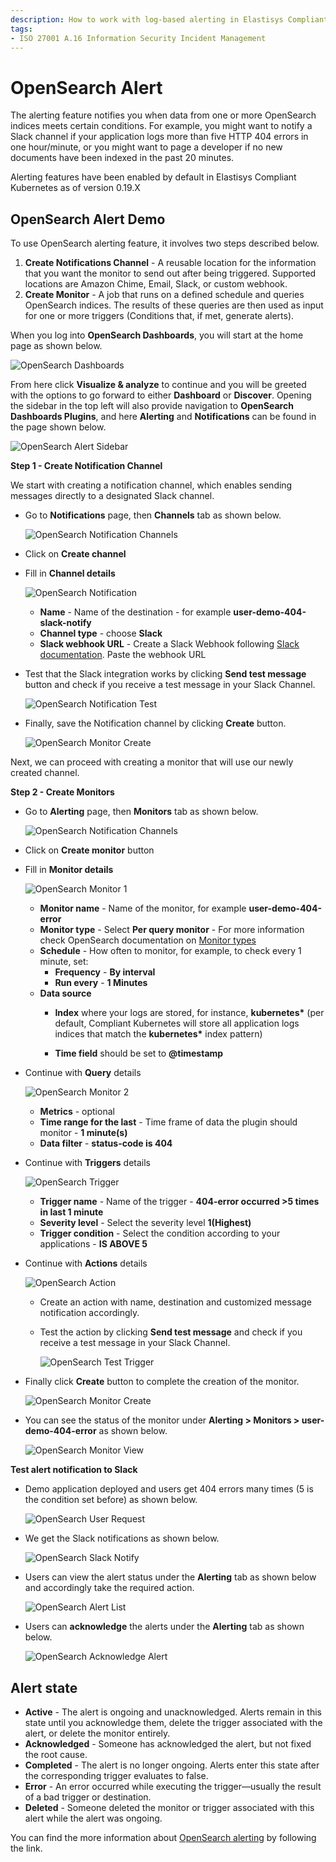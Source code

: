 ```yaml
---
description: How to work with log-based alerting in Elastisys Compliant Kubernetes, the security-focused Kubernetes distribution.
tags:
- ISO 27001 A.16 Information Security Incident Management
---
```


# OpenSearch Alert

The alerting feature notifies you when data from one or more OpenSearch indices meets certain conditions. For example, you might want to notify a Slack channel if your application logs more than five HTTP 404 errors in one hour/minute, or you might want to page a developer if no new documents have been indexed in the past 20 minutes.

Alerting features have been enabled by default in Elastisys Compliant Kubernetes as of version 0.19.X


## OpenSearch Alert Demo

To use OpenSearch alerting feature, it involves two steps described below.

1. **Create Notifications Channel** - A reusable location for the information that you want the monitor to send out after being triggered. Supported locations are Amazon Chime, Email, Slack, or custom webhook.
1. **Create Monitor** - A job that runs on a defined schedule and queries OpenSearch indices. The results of these queries are then used as input for one or more triggers (Conditions that, if met, generate alerts).

When you log into **OpenSearch Dashboards**, you will start at the home page as shown below.

![OpenSearch Dashboards](../img/osd-home.png)

From here click **Visualize & analyze** to continue and you will be greeted with the options to go forward to either **Dashboard** or **Discover**. Opening the sidebar in the top left will also provide navigation to **OpenSearch Dashboards Plugins**, and here **Alerting** and **Notifications** can be found in the page shown below.

![OpenSearch Alert Sidebar](../img/osd-alerting-sidebar.png)

**Step 1 - Create Notification Channel**

We start with creating a notification channel, which enables sending messages directly to a designated Slack channel.

- Go to **Notifications** page, then **Channels** tab as shown below.

     ![OpenSearch Notification Channels](../img/osd-notifications-channels-tab.png)

- Click on **Create channel**

- Fill in **Channel details**

     ![OpenSearch Notification](../img/add-notifications-channel.png)

     -  **Name** - Name of the destination - for example **user-demo-404-slack-notify**
     -  **Channel type** - choose **Slack**
     -  **Slack webhook URL** - Create a Slack Webhook following [Slack documentation](https://api.slack.com/messaging/webhooks). Paste the webhook URL


- Test that the Slack integration works by clicking **Send test message** button and check if you receive a test message in your Slack Channel.

     ![OpenSearch Notification Test](../img/notifications-channel-slack-test.png)

- Finally, save the Notification channel by clicking **Create** button.

     ![OpenSearch Monitor Create](../img/create-channel-button.png)

Next, we can proceed with creating a monitor that will use our newly created channel.

**Step 2 - Create Monitors**

- Go to **Alerting** page, then **Monitors** tab as shown below.

     ![OpenSearch Notification Channels](../img/osd-alerting-monitors-tab.png)

- Click on **Create monitor** button

- Fill in **Monitor details**

     ![OpenSearch Monitor 1](../img/monitor-creation-1.png)

     - **Monitor name** - Name of the monitor, for example **user-demo-404-error**
     - **Monitor type** - Select **Per query monitor** - For more information check OpenSearch documentation on [Monitor types](https://opensearch.org/docs/latest/monitoring-plugins/alerting/monitors/#create-a-monitor)
     - **Schedule** - How often to monitor, for example, to check every 1 minute, set:
          - **Frequency** - **By interval**
          - **Run every** - **1 Minutes**
     - **Data source**
          - **Index** where your logs are stored, for instance, **kubernetes\*** (per default, Compliant Kubernetes will store all application logs indices that match the **kubernetes\*** index pattern)

          - **Time field** should be set to **@timestamp**

- Continue with **Query** details

     ![OpenSearch Monitor 2](../img/monitor-creation-2.png)

     - **Metrics** - optional
     - **Time range for the last** - Time frame of data the plugin should monitor - **1 minute(s)**
     - **Data filter** - **status-code is 404**

- Continue with **Triggers** details

     ![OpenSearch Trigger](../img/trigger.png)

     - **Trigger name** - Name of the trigger - **404-error occurred >5 times in last 1 minute**
     - **Severity level** - Select the severity level **1(Highest)**
     - **Trigger condition** - Select the condition according to your applications - **IS ABOVE 5**

- Continue with **Actions** details

     ![OpenSearch Action](../img/action.png)

     - Create an action with name, destination and customized message notification accordingly.
     - Test the action by clicking **Send test message** and check if you receive a test message in your Slack Channel.

          ![OpenSearch Test Trigger](../img/trigger-notification-slack-test.png)

- Finally click **Create** button to complete the creation of the monitor.

     ![OpenSearch Monitor Create](../img/create-monitor-button.png)

- You can see the status of the monitor under **Alerting > Monitors > user-demo-404-error** as shown below.

     ![OpenSearch Monitor View](../img/monitor-view.png)

**Test alert notification to Slack**

- Demo application deployed and users get 404 errors many times (5 is the condition set before) as shown below.

     ![OpenSearch User Request](../img/404-user-request.png)

- We get the Slack notifications as shown below.

     ![OpenSearch Slack Notify](../img/slack-notify.png)

- Users can view the alert status under the **Alerting** tab as shown below and accordingly take the required action.

     ![OpenSearch Alert List](../img/alert-list.png)

- Users can **acknowledge** the alerts under the **Alerting** tab as shown below.

     ![OpenSearch Acknowledge Alert](../img/acknowledge-alert.png)

## Alert state

- **Active** - The alert is ongoing and unacknowledged. Alerts remain in this state until you acknowledge them, delete the trigger associated with the alert, or delete the monitor entirely.
- **Acknowledged** - Someone has acknowledged the alert, but not fixed the root cause.
- **Completed** - The alert is no longer ongoing. Alerts enter this state after the corresponding trigger evaluates to false.
- **Error** - An error occurred while executing the trigger—usually the result of a bad trigger or destination.
- **Deleted** - Someone deleted the monitor or trigger associated with this alert while the alert was ongoing.

You can find the more information about [OpenSearch alerting](https://opensearch.org/docs/latest/monitoring-plugins/alerting/index/) by following the link.
